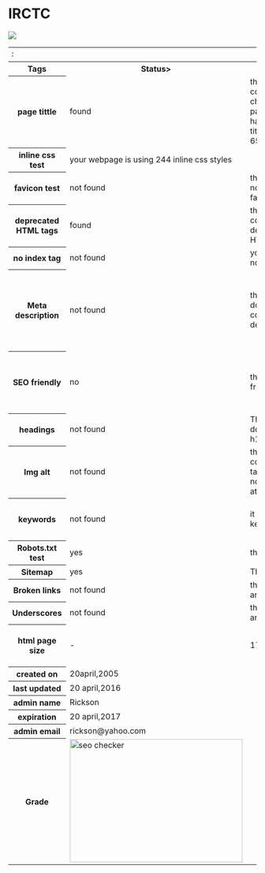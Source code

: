 # IRCTC
<html>
<img src="http://www.userlogos.org/files/logos/spaljeni/irctc.png">
<table >
<tr>
<th colspan="4"><marquee direction="right">IRCTC</marquee></th>
</tr><tr>
<th>Tags</th>
<th>Status></th>
<th>DETAILS</th>
<th>SUGGESTION</th>
</tr>
<tr>
<th>page tittle</th>
<td>found</td>
<td>this webpage contains 39 characters,each page should have unique title with 65characters</td>
<td>Indian Railway Catering and Tourism Corporation for rail ticket booking.</td>
</tr>
<tr>
<th>inline css test</th>
<td colspan="3">your webpage is using 244 inline css styles</td>
</tr>
<tr>
<th>favicon test</th>
<td>not found</td>
<td>this page does not contain any favicon</td>
<td>every webpage must have favicon</td>
</tr>
<tr>
<th>deprecated HTML tags</th>
<td>found</td>
<td>this webpage contains many deprecated HTML tags</td>
<td>your webpage must not contain any deprecated tag</td>
</tr>
<tr>
<th>no index tag</th>
<td>not found</td>
<td colspan="2">your webpage doesnot contain noindex tag</td>
<tr>
<th>Meta description</th>
<td>not found</td>
<td>this webpage does not contain meta description</td>
<td>IRCTC is a subsidiary of Indian Railways that handles the catering,tourism and online ticketing of the Indian Railways.</td>
</tr>
<tr>
<th>SEO friendly</th>
<td>no</td>
<td>this is not SEO friendly</td>
<td>a good webpage must not contain "black hat",uppercase, underscores etc</td>
</tr>
<tr>
<th>headings</th>
<td>not found</td>
<td>This webpage does not have h1,h2</td>
<td> webpage must contain h1,h2</td>
</tr>
<tr>
<th>Img alt</th>
<td>not found</td>
<td>this webpage contains 19 img tags but does not have alt attribute</td>
<td>img tag must have alt attribute</td>
</tr>
<tr>
<th>keywords</th>
<td>not found</td>
<td>it does not have keywords</td>
<td>railways,online ticket, ticket, ticket booking, train</td>
</tr>
<tr>
<th>Robots.txt test</th>
<td>yes</td>
<td colspan="2">this webpage use robots.txt</td>
</tr>
<tr>
<th>Sitemap</th>
<td>yes</td>
<td colspan="2">This webpage contains 1 sitemap</td>
</tr>
<tr>
<th>Broken links</th>
<td>not found</td>
<td colspan="2">this webpage does not contains any broken links</td>
</tr>
<tr>
<th>Underscores</th>
<td>not found</td>
<td colspan="2">this webpage does not contains any underscore</td>
</tr>
<tr>
<th>html page size</th>
<td>-</td>
<td>17.1 kb</td>
<td>this is less than averagethat leads to faster loading</td>
</tr>
<tr>
<th>created on</th>
<td colspan="3">20april,2005</td>
</tr>
<tr>
<th>last updated</th>
<td colspan="3">20 april,2016</td>
</tr>
<tr>
<th>admin name</th>
<td colspan="3">Rickson</td>
</tr>
<tr>
<th>expiration</th>
<td colspan="3">20 april,2017</td>
</tr>
<tr>
<th>admin email</th>
<td colspan="3">rickson@yahoo.com</td>
</tr>
<tr>
<th>Grade</th>
<td><img src="http://smallseotools.com/imgs/badge-bronze-xs.png" alt="seo checker" height=250 width=350></td>
</tr>
</table>
</html>

